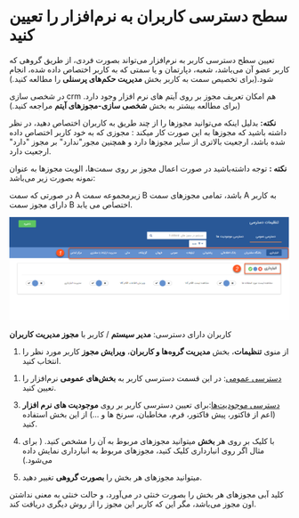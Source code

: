﻿
# سطح دسترسی کاربران به نرم‌افزار را تعیین کنید


تعیین سطح دسترسی کاربر به نرم‌افزار می‌تواند بصورت فردی، از طریق گروهی که کاربر عضو آن می‌باشد، شعبه، دپارتمان و یا سمتی که به کاربر اختصاص داده شده، انجام شود.(برای تخصیص سمت به کاربر بخش **مدیریت حکم‌های پرسنلی** را مطالعه کنید.)

در شخصی سازی crm  هم امکان تعریف مجوز بر روی آیتم های نرم افزار وجود دارد. (برای مطالعه بیشتر به بخش **شخصی سازی-مجوزهای آیتم** مراجعه کنید.)

**نکته:** بدلیل اینکه می‌توانید  مجوزها را از چند طریق به کاربران اختصاص دهید، در نظر داشته باشید که  مجوزها به این صورت کار میکند : مجوزی که به خود کاربر اختصاص داده شده باشد، ارجعیت بالاتری از سایر مجوزها دارد و  همچنین مجور"ندارد" بر مجوز "دارد" ارجعیت دارد.

**نکته :** توجه داشته‌باشید در صورت اعمال مجوز بر روی سمت‌ها، الویت مجوزها به عنوان نمونه بصورت زیر می‌باشد:

 در صورتی که سمت A  زیرمجموعه سمت B باشد، تمامی مجوزهای سمت A به کاربر دارای مجوز سمت B اختصاص می یابد.

![](permission1.png)


کاربران دارای دسترسی: **مدیر سیستم** / کاربر با **مجوز مدیریت کاربران** 

1) از منوی **تنظیمات**، بخش **مدیریت گروه‌ها و کاربران**، **ویرایش مجوز** کاربر مورد نظر را انتخاب کنید.

1. [دسترسی عمومی](https://github.com/1stco/PayamGostarDocs/blob/master/help2.5.4%20new/Getting-Started/Manage%20groups%20and%20users/General%20permissions.md): در این قسمت دسترسی‌ کاربر به **بخش‌های عمومی** نرم‌افزار را تعیین کنید.

3) [دسترسی موجودیت‌ها](https://github.com/1stco/PayamGostarDocs/blob/master/help2.5.4%20new/Getting-Started/Manage%20groups%20and%20users/Existence%20licenses.md):برای تعیین دسترسی کاربر بر روی **موجودیت های نرم افزار** (اعم از فاکتور، پیش فاکتور، فرم، مخاطبان، سرنخ ها و ...)  از این بخش استفاده کنید.

4)	با کلیک بر روی هر **بخش** میتوانید مجوزهای مربوط به آن را مشخص کنید. ( برای مثال اگر روی انبارداری کلیک کنید، مجوزهای مربوط به انبارداری نمایش داده می‌شود.)

5) میتوانید مجوزهای هر بخش را **بصورت گروهی** تغییر دهید.

کلید آبی مجوزهای هر بخش را بصورت خنثی در می‌آورد، و حالت خنثی به معنی نداشتن اون مجوز می‌باشد، مگر این که کاربر این مجوز را از روش دیگری دریافت کند.
